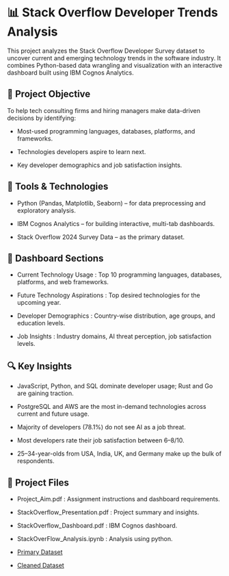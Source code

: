 # 📊 Stack Overflow Developer Trends Analysis 

This project analyzes the Stack Overflow Developer Survey dataset to uncover current and emerging technology trends in the software industry. It combines Python-based data wrangling and visualization with an interactive dashboard built using IBM Cognos Analytics.

## 🚀 Project Objective 
To help tech consulting firms and hiring managers make data-driven decisions by identifying:

+ Most-used programming languages, databases, platforms, and frameworks.

+ Technologies developers aspire to learn next.

+ Key developer demographics and job satisfaction insights.

## 🧰 Tools & Technologies 
+ Python (Pandas, Matplotlib, Seaborn) – for data preprocessing and exploratory analysis.

+ IBM Cognos Analytics – for building interactive, multi-tab dashboards.

+ Stack Overflow 2024 Survey Data – as the primary dataset.

## 📌 Dashboard Sections 
+ Current Technology Usage : Top 10 programming languages, databases, platforms, and web frameworks.

+ Future Technology Aspirations : Top desired technologies for the upcoming year.

+ Developer Demographics : Country-wise distribution, age groups, and education levels.

+ Job Insights : Industry domains, AI threat perception, job satisfaction levels.

## 🔍 Key Insights
+ JavaScript, Python, and SQL dominate developer usage; Rust and Go are gaining traction.

+ PostgreSQL and AWS are the most in-demand technologies across current and future usage.

+ Majority of developers (78.1%) do not see AI as a job threat.

+ Most developers rate their job satisfaction between 6–8/10.

+ 25–34-year-olds from USA, India, UK, and Germany make up the bulk of respondents.

## 📂 Project Files
+ Project_Aim.pdf : Assignment instructions and dashboard requirements.

+ StackOverflow_Presentation.pdf : Project summary and insights.

+ StackOverflow_Dashboard.pdf : IBM Cognos dashboard.

+ StackOverFlow_Analysis.ipynb : Analysis using python.

+ [Primary Dataset](https://survey.stackoverflow.co/)
  
+ [Cleaned Dataset](https://drive.google.com/drive/u/0/folders/1vJV6De_b1Dr1sbhBxuaDfDKgn7W82_Pw)
